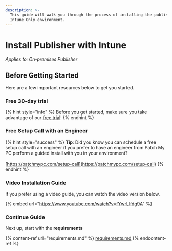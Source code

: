 ```yaml
---
description: >-
  This guide will walk you through the process of installing the publisher in an
  Intune Only environment.
---
```


# Install Publisher with Intune

_Applies to: On-premises Publisher_

## Before Getting Started

Here are a few important resources below to get you started.

### Free 30-day trial

{% hint style="info" %}
Before you get started, make sure you take advantage of our [free trial](https://patchmypc.com/free-trial)!
{% endhint %}

### Free Setup Call with an Engineer

{% hint style="success" %}
**Tip**: Did you know you can schedule a free setup call with an engineer if you prefer to have an engineer from Patch My PC perform a guided install with you in your environment?\
\
[https://patchmypc.com/setup-call](https://patchmypc.com/setup-call)
{% endhint %}

### Video Installation Guide

If you prefer using a video guide, you can watch the video version below.

{% embed url="https://www.youtube.com/watch?v=fYwrLlfdg9A" %}

### Continue Guide

Next up, start with the **requirements**

{% content-ref url="requirements.md" %}
[requirements.md](requirements.md)
{% endcontent-ref %}
